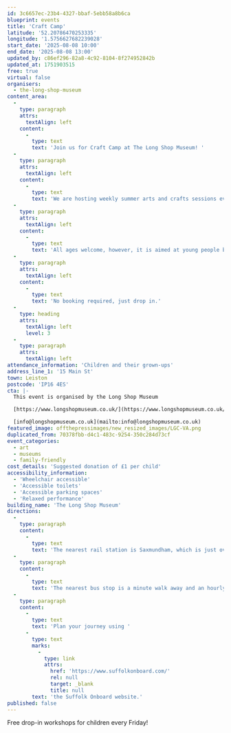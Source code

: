 ```yaml
---
id: 3c6657ec-23b4-4327-bbaf-5ebb58a8b6ca
blueprint: events
title: 'Craft Camp'
latitude: '52.20786470253335'
longitude: '1.5756627682239028'
start_date: '2025-08-08 10:00'
end_date: '2025-08-08 13:00'
updated_by: c86ef296-82a8-4c92-8104-8f274952842b
updated_at: 1751903515
free: true
virtual: false
organisers:
  - the-long-shop-museum
content_area:
  -
    type: paragraph
    attrs:
      textAlign: left
    content:
      -
        type: text
        text: 'Join us for Craft Camp at The Long Shop Museum! '
  -
    type: paragraph
    attrs:
      textAlign: left
    content:
      -
        type: text
        text: 'We are hosting weekly summer arts and crafts sessions every Friday during the School Summer Holidays from 10am - 1pm. '
  -
    type: paragraph
    attrs:
      textAlign: left
    content:
      -
        type: text
        text: 'All ages welcome, however, it is aimed at young people between the ages of 5 - 10 years old. '
  -
    type: paragraph
    attrs:
      textAlign: left
    content:
      -
        type: text
        text: 'No booking required, just drop in.'
  -
    type: heading
    attrs:
      textAlign: left
      level: 3
  -
    type: paragraph
    attrs:
      textAlign: left
attendance_information: 'Children and their grown-ups'
address_line_1: '15 Main St'
town: Leiston
postcode: 'IP16 4ES'
cta: |-
  This event is organised by the Long Shop Museum

  [https://www.longshopmuseum.co.uk/](https://www.longshopmuseum.co.uk/)

  [info@longshopmuseum.co.uk](mailto:info@longshopmuseum.co.uk)
featured_image: offthepressimages/new_resized_images/LGC-VA.png
duplicated_from: 70378fbb-d4c1-483c-9254-350c284d73cf
event_categories:
  - art
  - museums
  - family-friendly
cost_details: 'Suggested donation of £1 per child'
accessibility_information:
  - 'Wheelchair accessible'
  - 'Accessible toilets'
  - 'Accessible parking spaces'
  - 'Relaxed performance'
building_name: 'The Long Shop Museum'
directions:
  -
    type: paragraph
    content:
      -
        type: text
        text: 'The nearest rail station is Saxmundham, which is just over four miles away. This is on the Lowestoft to Ipswich line, via Beccles. '
  -
    type: paragraph
    content:
      -
        type: text
        text: 'The nearest bus stop is a minute walk away and an hourly bus services run from Saxmundham to Leiston, Monday to Saturday.'
  -
    type: paragraph
    content:
      -
        type: text
        text: 'Plan your journey using '
      -
        type: text
        marks:
          -
            type: link
            attrs:
              href: 'https://www.suffolkonboard.com/'
              rel: null
              target: _blank
              title: null
        text: 'the Suffolk Onboard website.'
published: false
---
```

Free drop-in workshops for children every Friday!